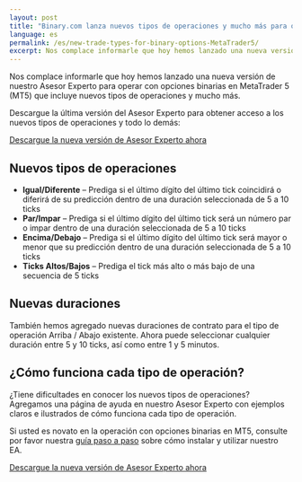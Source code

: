 ```yaml
---
layout: post
title: "Binary.com lanza nuevos tipos de operaciones y mucho más para opciones binarias en MetaTrader 5"
language: es
permalink: /es/new-trade-types-for-binary-options-MetaTrader5/
excerpt: Nos complace informarle que hoy hemos lanzado una nueva versión de nuestro Asesor Experto para operar con opciones binarias en MetaTrader 5 (MT5) que incluye nuevos tipos de operaciones y mucho más...
---
```

Nos complace informarle que hoy hemos lanzado una nueva versión de nuestro Asesor Experto para operar con opciones binarias en MetaTrader 5 (MT5) que incluye nuevos tipos de operaciones y mucho más.

<div class="cta">
    <p>Descargue la última versión del Asesor Experto para obtener acceso a los nuevos tipos de operaciones y todo lo demás:</p>
    <p><a class="button" href="https://s3.amazonaws.com/binary-mt5/Binary.ex5"><span>Descargue la nueva versión de Asesor Experto ahora</span></a></p>
</div>

## Nuevos tipos de operaciones

<ul class="bullet">
    <li><strong>Igual/Diferente</strong> – Prediga si el último dígito del último tick coincidirá o diferirá de su predicción dentro de una duración seleccionada de 5 a 10 ticks</li>
    <li><strong>Par/Impar</strong> – Prediga si el último dígito del último tick será un número par o impar dentro de una duración seleccionada de 5 a 10 ticks</li>
    <li><strong>Encima/Debajo</strong> – Prediga si el último dígito del último tick será mayor o menor que su predicción dentro de una duración seleccionada de 5 a 10 ticks</li>
    <li><strong>Ticks Altos/Bajos</strong> – Prediga el tick más alto o más bajo de una secuencia de 5 ticks</li>
</ul>

## Nuevas duraciones

También hemos agregado nuevas duraciones de contrato para el tipo de operación Arriba / Abajo existente. Ahora puede seleccionar cualquier duración entre 5 y 10 ticks, así como entre 1 y 5 minutos.

## ¿Cómo funciona cada tipo de operación?

¿Tiene dificultades en conocer los nuevos tipos de operaciones? Agregamos una página de ayuda en nuestro Asesor Experto con ejemplos claros e ilustrados de cómo funciona cada tipo de operación.

Si usted es novato en la operación con opciones binarias en MT5, consulte por favor nuestra <a href="https://www.binary.com/es/get-started/binary-options-mt5.html#how-to-trade-binary">guía paso a paso</a> sobre cómo instalar y utilizar nuestro EA.

<div class="cta">
    <p><a class="button" href="https://s3.amazonaws.com/binary-mt5/Binary.ex5"><span>Descargue la nueva versión de Asesor Experto ahora</span></a></p>
</div>